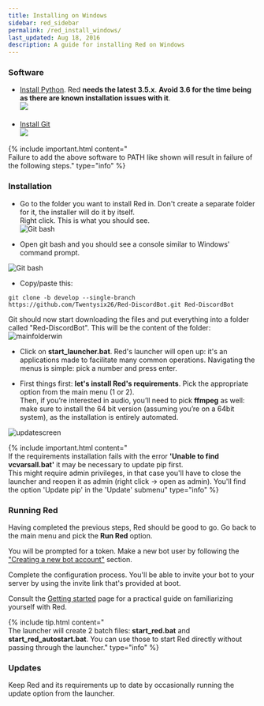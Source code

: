 ```yaml
---
title: Installing on Windows
sidebar: red_sidebar
permalink: /red_install_windows/
last_updated: Aug 18, 2016
description: A guide for installing Red on Windows
---
```


### Software

- [Install Python](https://www.python.org/downloads/release/python-354/). Red **needs the latest 3.5.x**. **Avoid 3.6 for the time being as there are known installation issues with it**.  
![](http://i.imgur.com/tTeIWaW.png)<br/><br/>
- [Install Git](https://git-scm.com/download/win)  
![](http://i.imgur.com/guis7EE.png)  

{% include important.html content="<br/>Failure to add the above software to PATH like shown will result in failure of the following steps." type="info" %}

### Installation

* Go to the folder you want to install Red in. Don't create a separate folder for it, the installer will do it by itself.  
Right click. This is what you should see.  
![Git bash](http://i.imgur.com/32M4VPo.png)

* Open git bash and you should see a console similar to Windows' command prompt.  

![Git bash](http://i.imgur.com/IUz179P.png)

* Copy/paste this:
```
git clone -b develop --single-branch https://github.com/Twentysix26/Red-DiscordBot.git Red-DiscordBot
```

Git should now start downloading the files and put everything into a folder called "Red-DiscordBot". This will be the content of the folder:  
![mainfolderwin](https://i.imgur.com/1EIjOQj.png)  

* Click on **start_launcher.bat**. Red's launcher will open up: it's an applications made to facilitate many common operations.
Navigating the menus is simple: pick a number and press enter.

* First things first: **let's install Red's requirements**. Pick the appropriate option from the main menu (1 or 2).  
Then, if you’re interested in audio, you’ll need to pick **ffmpeg** as well: make sure to install the 64 bit version (assuming you’re on a 64bit system), as the installation is entirely automated.

![updatescreen](https://i.imgur.com/pdCB1xh.png)

{% include important.html content="<br/>If the requirements installation fails with the error **'Unable to find vcvarsall.bat'** it may be necessary to update pip first.  
This might require admin privileges, in that case you'll have to close the launcher and reopen it as admin (right click -> open as admin).
You'll find the option 'Update pip' in the 'Update' submenu" type="info" %}

### Running Red

Having completed the previous steps, Red should be good to go. Go back to the main menu and pick the **Run Red** option.

You will be prompted for a token. Make a new bot user by following the ["Creating a new bot account"](/Red-Docs/red_guide_bot_accounts/#creating-a-new-bot-account) section.  

Complete the configuration process. You'll be able to invite your bot to your server by using the invite link that's provided at boot.

Consult the [Getting started](/Red-Docs/red_getting_started/) page for a practical guide on familiarizing yourself with Red.

{% include tip.html content="<br/>The launcher will create 2 batch files: **start_red.bat** and **start_red_autostart.bat**. You can use those to start
Red directly without passing through the launcher." type="info" %}

### Updates

Keep Red and its requirements up to date by occasionally running the update option from the launcher.

